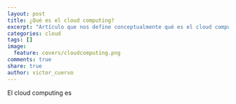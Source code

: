 ```yaml
---
layout: post
title: ¿Qué es el cloud computing?
excerpt: "Artículo que nos define conceptualmente qué es el cloud computing y que capacidades nos ofrece a la hora de usarlo"
categories: cloud
tags: []
image:
  feature: covers/cloudcomputing.png
comments: true
share: true
author: victor_cuervo
---
```


El cloud computing es 
